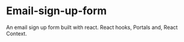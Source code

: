 # Email-sign-up-form
An email sign up form built with react. React hooks, Portals and, React Context.
